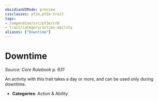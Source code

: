 ```yaml
---
obsidianUIMode: preview
cssclasses: pf2e,pf2e-trait
tags:
- compendium/src/pf2e/crb
- trait/category/action-ability
aliases: ["Downtime"]
---
```

# Downtime  
*Source: Core Rulebook p. 631*  

An activity with this trait takes a day or more, and can be used only during downtime.

- **Categories**: Action & Ability